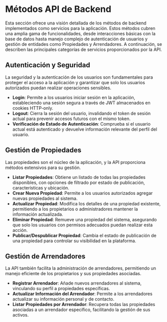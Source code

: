 # Métodos API de Backend

Esta sección ofrece una visión detallada de los métodos de backend implementados como servicios para la aplicación. Estos métodos cubren una amplia gama de funcionalidades, desde interacciones básicas con la base de datos hasta manejo complejo de autenticación de usuarios y gestión de entidades como Propiedades y Arrendadores. A continuación, se describen las principales categorías de servicios proporcionados por la API.

## Autenticación y Seguridad

La seguridad y la autenticación de los usuarios son fundamentales para proteger el acceso a la aplicación y garantizar que solo los usuarios autorizados puedan realizar operaciones sensibles.

- **Login**: Permite a los usuarios iniciar sesión en la aplicación, estableciendo una sesión segura a través de JWT almacenados en cookies HTTP-only.
- **Logout**: Cierra la sesión del usuario, invalidando el token de sesión actual para prevenir accesos futuros con el mismo token.
- **Verificación de Estado de Autenticación**: Comprueba si el usuario actual está autenticado y devuelve información relevante del perfil del usuario.

## Gestión de Propiedades

Las propiedades son el núcleo de la aplicación, y la API proporciona métodos extensivos para su gestión.

- **Listar Propiedades**: Obtiene un listado de todas las propiedades disponibles, con opciones de filtrado por estado de publicación, características y ubicación.
- **Crear Nueva Propiedad**: Permite a los usuarios autorizados agregar nuevas propiedades al sistema.
- **Actualizar Propiedad**: Modifica los detalles de una propiedad existente, permitiendo a los propietarios o administradores mantener la información actualizada.
- **Eliminar Propiedad**: Remueve una propiedad del sistema, asegurando que solo los usuarios con permisos adecuados puedan realizar esta acción.
- **Publicar/Despublicar Propiedad**: Cambia el estado de publicación de una propiedad para controlar su visibilidad en la plataforma.

## Gestión de Arrendadores

La API también facilita la administración de arrendadores, permitiendo un manejo eficiente de los propietarios y sus propiedades asociadas.

- **Registrar Arrendador**: Añade nuevos arrendadores al sistema, vinculando su perfil a propiedades específicas.
- **Actualizar Información del Arrendador**: Permite a los arrendadores actualizar su información personal y de contacto.
- **Listar Propiedades por Arrendador**: Recupera todas las propiedades asociadas a un arrendador específico, facilitando la gestión de sus activos.

